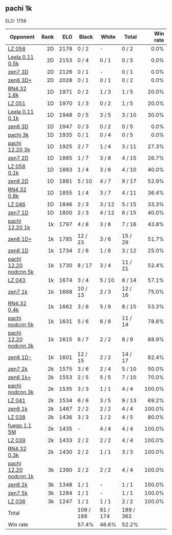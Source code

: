 ## pachi 1k ##

ELO: 1759

Opponent | Rank | ELO | Black | White | Total | Win rate
---------|-----:|----:|-------|-------|-------|-------:
[LZ 058](LZ%20058.md) | 2D | 2178 | 0 / 2 | - | 0 / 2 | 0.0%
[Leela 0.11 0.5k](Leela%200.11%200.5k.md) | 2D | 2153 | 0 / 4 | 0 / 1 | 0 / 5 | 0.0%
[zen7 3D](zen7%203D.md) | 2D | 2126 | 0 / 1 | - | 0 / 1 | 0.0%
[zen6 3D+](zen6%203D+.md) | 2D | 2028 | 0 / 1 | 0 / 1 | 0 / 2 | 0.0%
[RN4.32 1.6k](RN4.32%201.6k.md) | 1D | 1971 | 0 / 2 | 1 / 3 | 1 / 5 | 20.0%
[LZ 051](LZ%20051.md) | 1D | 1970 | 1 / 3 | 0 / 2 | 1 / 5 | 20.0%
[Leela 0.11 0.1k](Leela%200.11%200.1k.md) | 1D | 1948 | 0 / 5 | 3 / 5 | 3 / 10 | 30.0%
[zen6 3D](zen6%203D.md) | 1D | 1947 | 0 / 3 | 0 / 2 | 0 / 5 | 0.0%
[pachi 3k](pachi%203k.md) | 1D | 1935 | 0 / 1 | 0 / 4 | 0 / 5 | 0.0%
[pachi 12.20 3k](pachi%2012.20%203k.md) | 1D | 1925 | 2 / 7 | 1 / 4 | 3 / 11 | 27.3%
[zen7 2D](zen7%202D.md) | 1D | 1885 | 1 / 7 | 3 / 8 | 4 / 15 | 26.7%
[LZ 058 0.1k](LZ%20058%200.1k.md) | 1D | 1883 | 1 / 4 | 3 / 6 | 4 / 10 | 40.0%
[zen6 2D](zen6%202D.md) | 1D | 1881 | 5 / 10 | 4 / 7 | 9 / 17 | 52.9%
[RN4.32 0.8k](RN4.32%200.8k.md) | 1D | 1855 | 1 / 4 | 3 / 7 | 4 / 11 | 36.4%
[LZ 046](LZ%20046.md) | 1D | 1846 | 2 / 3 | 3 / 12 | 5 / 15 | 33.3%
[zen7 1D](zen7%201D.md) | 1D | 1800 | 2 / 3 | 4 / 12 | 6 / 15 | 40.0%
[pachi 12.20 1k](pachi%2012.20%201k.md) | 1k | 1797 | 4 / 8 | 3 / 8 | 7 / 16 | 43.8%
[zen6 1D+](zen6%201D+.md) | 1k | 1785 | 12 / 23 | 3 / 6 | 15 / 29 | 51.7%
[zen6 1D](zen6%201D.md) | 1k | 1734 | 2 / 6 | 1 / 6 | 3 / 12 | 25.0%
[pachi 12.20 nodcnn 5k](pachi%2012.20%20nodcnn%205k.md) | 1k | 1730 | 8 / 17 | 3 / 4 | 11 / 21 | 52.4%
[LZ 043](LZ%20043.md) | 1k | 1674 | 3 / 4 | 5 / 10 | 8 / 14 | 57.1%
[zen7 1k](zen7%201k.md) | 1k | 1668 | 10 / 13 | 2 / 3 | 12 / 16 | 75.0%
[RN4.32 0.4k](RN4.32%200.4k.md) | 1k | 1662 | 3 / 6 | 5 / 9 | 8 / 15 | 53.3%
[pachi nodcnn 5k](pachi%20nodcnn%205k.md) | 1k | 1631 | 5 / 6 | 6 / 8 | 11 / 14 | 78.6%
[pachi 12.20 nodcnn 3k](pachi%2012.20%20nodcnn%203k.md) | 1k | 1615 | 6 / 7 | 2 / 2 | 8 / 9 | 88.9%
[zen6 1D-](zen6%201D-.md) | 1k | 1601 | 12 / 15 | 2 / 2 | 14 / 17 | 82.4%
[zen7 2k](zen7%202k.md) | 2k | 1575 | 3 / 6 | 2 / 4 | 5 / 10 | 50.0%
[zen6 1k+](zen6%201k+.md) | 2k | 1553 | 2 / 5 | 5 / 5 | 7 / 10 | 70.0%
[pachi nodcnn 3k](pachi%20nodcnn%203k.md) | 2k | 1535 | 3 / 3 | 1 / 1 | 4 / 4 | 100.0%
[LZ 041](LZ%20041.md) | 2k | 1534 | 6 / 8 | 3 / 5 | 9 / 13 | 69.2%
[zen6 1k](zen6%201k.md) | 2k | 1487 | 2 / 2 | 2 / 2 | 4 / 4 | 100.0%
[LZ 038](LZ%20038.md) | 2k | 1436 | 3 / 3 | 1 / 2 | 4 / 5 | 80.0%
[fuego 1.1 5M](fuego%201.1%205M.md) | 2k | 1435 | - | 4 / 4 | 4 / 4 | 100.0%
[LZ 039](LZ%20039.md) | 2k | 1433 | 2 / 2 | 2 / 2 | 4 / 4 | 100.0%
[RN4.32 0.3k](RN4.32%200.3k.md) | 2k | 1430 | 2 / 2 | 1 / 1 | 3 / 3 | 100.0%
[pachi 12.20 nodcnn 1k](pachi%2012.20%20nodcnn%201k.md) | 3k | 1390 | 2 / 2 | 2 / 2 | 4 / 4 | 100.0%
[zen6 2k](zen6%202k.md) | 3k | 1348 | 1 / 1 | - | 1 / 1 | 100.0%
[zen7 5k](zen7%205k.md) | 3k | 1284 | 1 / 1 | - | 1 / 1 | 100.0%
[LZ 036](LZ%20036.md) | 3k | 1247 | 1 / 1 | 1 / 1 | 2 / 2 | 100.0%
Total | | | 108 / 188 | 81 / 174 | 189 / 362 | 
Win rate| | | 57.4% | 46.6% | 52.2% | 
